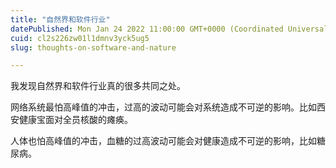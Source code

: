 ```yaml
---
title: "自然界和软件行业"
datePublished: Mon Jan 24 2022 11:00:00 GMT+0000 (Coordinated Universal Time)
cuid: cl2s226zw01l1dmnv3yck5ug5
slug: thoughts-on-software-and-nature

---
```


我发现自然界和软件行业真的很多共同之处。

网络系统最怕高峰值的冲击，过高的波动可能会对系统造成不可逆的影响。比如西安健康宝面对全员核酸的瘫痪。

人体也怕高峰值的冲击，血糖的过高波动可能会对健康造成不可逆的影响，比如糖尿病。